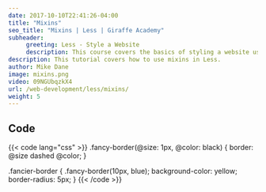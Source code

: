 ```yaml
---
date: 2017-10-10T22:41:26-04:00
title: "Mixins"
seo_title: "Mixins | Less | Giraffe Academy"
subheader:
     greeting: Less - Style a Website
     description: This course covers the basics of styling a website using Less. Work your way through the videos and we'll teach you everything you need to know to style a basic website!
description: This tutorial covers how to use mixins in Less.
author: Mike Dane
image: mixins.png
video: 09NGUbqzkX4
url: /web-development/less/mixins/
weight: 5
---
```


## Code

{{< code lang="css" >}}
.fancy-border(@size: 1px, @color: black) {
     border: @size dashed @color;
}

.fancier-border {
     .fancy-border(10px, blue);
     background-color: yellow;
     border-radius: 5px;
}
{{< /code >}}